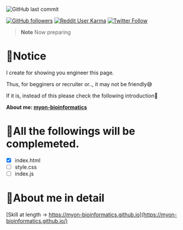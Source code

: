 ![GitHub last commit](https://img.shields.io/github/last-commit/myon-bioinformatics/myon-bioinformatics.github.io)

[![GitHub followers](https://img.shields.io/github/followers/myon-bioinformatics?style=social)](https://github.com/myon-bioinformatics)
[![Reddit User Karma](https://img.shields.io/reddit/user-karma/combined/myon_reddit?style=social)](https://www.reddit.com/user/myon_reddit/)
[![Twitter Follow](https://img.shields.io/twitter/follow/myonitbusiness?style=social)](https://twitter.com/myonitbusiness)

>__Note__ Now preparing

# 🤠Notice
I create for showing you engineer this page.

Thus, for begginers or recruiter or.., it may not be friendly😅

If it is, instead of this please check the following introduction🫡

**About me: [myon-bioinformatics](https://github.com/myon-bioinformatics/myon-bioinformatics)**


# 🤧All the followings will be complemeted.
- [x] index.html
- [ ] style.css
- [ ] index.js

# 🫣About me in detail

[Skill at length → https://myon-bioinformatics.github.io](https://myon-bioinformatics.github.io/)

